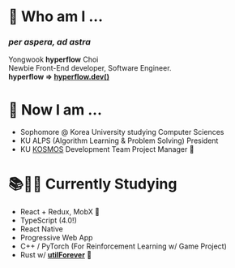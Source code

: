 # 🌱 Who am I ...
### ***per aspera, ad astra***  
Yongwook **hyperflow** Choi  
Newbie Front-End developer, Software Engineer.  
**hyperflow => [hyperflow.dev()](https://hyperflow.dev/about)**  


# 🤔 Now I am ...
- Sophomore @ Korea University studying Computer Sciences
- KU ALPS (Algorithm Learning & Problem Solving) President
- KU [KOSMOS](https://github.com/ku-kosmos) Development Team Project Manager 🚀

# 📚✍🏼 Currently Studying
- React + Redux, MobX 💖
- TypeScript (4.0!)
- React Native
- Progressive Web App
- C++ / PyTorch (For Reinforcement Learning w/ Game Project)
- Rust w/ **[utilForever](https://github.com/utilForever)** 💖
